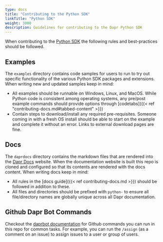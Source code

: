 ```yaml
---
type: docs
title: "Contributing to the Python SDK"
linkTitle: "Python SDK"
weight: 3000
description: Guidelines for contributing to the Dapr Python SDK
---
```


When contributing to the [Python SDK](https://github.com/dapr/python-sdk) the following rules and best-practices should be followed.

## Examples

The `examples` directory contains code samples for users to run to try out specific functionality of the various Python SDK packages and extensions. When writing new and updated samples keep in mind:

- All examples should be runnable on Windows, Linux, and MacOS. While Python code is consistent among operating systems, any pre/post example commands should provide options through [codetabs]({{< ref "contributing-docs.md#tabbed-content" >}})
- Contain steps to download/install any required pre-requisites. Someone coming in with a fresh OS install should be able to start on the example and complete it without an error. Links to external download pages are fine.

## Docs

The `daprdocs` directory contains the markdown files that are rendered into the [Dapr Docs](https://docs.dapr.io) website. When the documentation website is built this repo is cloned and configured so that its contents are rendered with the docs content. When writing docs keep in mind:

   - All rules in the [docs guide]({{< ref contributing-docs.md >}}) should be followed in addition to these.
   - All files and directories should be prefixed with `python-` to ensure all file/directory names are globally unique across all Dapr documentation.

## Github Dapr Bot Commands

Checkout the [daprbot documentation](https://docs.dapr.io/contributing/daprbot/) for Github commands you can run in this repo for common tasks. For example, you can run the `/assign` (as a comment on an issue) to assign issues to a user or group of users.